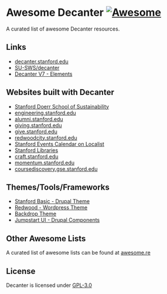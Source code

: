 # Awesome Decanter [![Awesome](https://cdn.jsdelivr.net/gh/sindresorhus/awesome@d7305f38d29fed78fa85652e3a63e154dd8e8829/media/badge.svg)](https://github.com/sindresorhus/awesome)

A curated list of awesome Decanter resources.

## Links
- [decanter.stanford.edu](https://decanter.stanford.edu)
- [SU-SWS/decanter](https://github.com/SU-SWS/decanter)
- [Decanter V7 - Elements](https://decanter-v7.netlify.app)

## Websites built with Decanter
- [Stanford Doerr School of Sustainability](https://sustainability.stanford.edu)
- [engineering.stanford.edu](https://engineering.stanford.edu)
- [alumni.stanford.edu](https://alumni.stanford.edu)
- [giving.stanford.edu](https://giving.stanford.edu)
- [give.stanford.edu](https://give.stanford.edu)
- [redwoodcity.stanford.edu](https://redwoodcity.stanford.edu)
- [Stanford Events Calendar on Localist](https://events.stanford.edu)
- [Stanford Libraries](https://library.stanford.edu)
- [craft.stanford.edu](https://craft.stanford.edu/)
- [momentum.stanford.edu](https://momentum.stanford.edu/)
- [coursediscovery.gse.stanford.edu](https://coursediscovery.gse.stanford.edu/)

## Themes/Tools/Frameworks
- [Stanford Basic - Drupal Theme](https://github.com/su-sws/stanford_basic/)
- [Redwood - Wordpress Theme](https://drive.google.com/file/d/1VWwgp0pWy6pANO-i7LBSFJr-U1khhQWp/view)
- [Backdrop Theme](https://github.com/borisay/backdrop_decanter)
- [Jumpstart UI - Drupal Components](https://github.com/SU-SWS/jumpstart_ui)

## Other Awesome Lists
A curated list of awesome lists can be found at [awesome.re](https://awesome.re/)

## License
Decanter is licensed under [GPL-3.0](/LICENSE.md)
